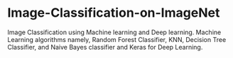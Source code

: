 # Image-Classification-on-ImageNet
Image Classification using  Machine learning and Deep learning. Machine Learning  algorithms namely, Random Forest Classifier, KNN, Decision Tree Classifier, and Naive Bayes classifier  and Keras for Deep Learning.
